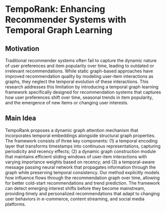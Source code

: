 # TempoRank: Enhancing Recommender Systems with Temporal Graph Learning

## Motivation
Traditional recommender systems often fail to capture the dynamic nature of user preferences and item popularity over time, leading to outdated or irrelevant recommendations. While static graph-based approaches have improved recommendation quality by modeling user-item interactions as graphs, they neglect the temporal evolution of these interactions. This research addresses this limitation by introducing a temporal graph learning framework specifically designed for recommendation systems that captures how user preferences shift over time, seasonal trends in item popularity, and the emergence of new items or changing user interests.

## Main Idea
TempoRank proposes a dynamic graph attention mechanism that incorporates temporal embeddings alongside structural graph properties. The framework consists of three key components: (1) a temporal encoding layer that transforms timestamps into continuous representations, capturing periodicity and recency effects; (2) a dynamic graph construction module that maintains efficient sliding windows of user-item interactions with varying importance weights based on recency; and (3) a temporal-aware message passing neural network that propagates information through the graph while preserving temporal consistency. Our method explicitly models how influence flows through the recommendation graph over time, allowing for better cold-start recommendations and trend prediction. The framework can detect emerging interest shifts before they become mainstream, providing timely and personalized recommendations that adapt to changing user behaviors in e-commerce, content streaming, and social media platforms.